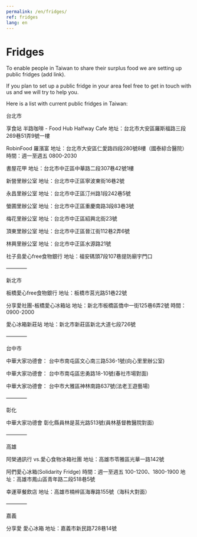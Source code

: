 ```yaml
---
permalink: /en/fridges/
ref: fridges
lang: en
---
```


# Fridges

To enable people in Taiwan to share their surplus food we are setting up public fridges (add link).

If you plan to set up a public fridge in your area feel free to get in touch with us and we will try to help you.

Here is a list with current public fridges in Taiwan:


台北市

享食站 半路咖啡 - Food Hub Halfway Cafe 地址：台北市大安區羅斯福路三段269巷51弄9號一樓

RobinFood 羅濱富 地址：台北市大安區仁愛路四段280號8樓（國泰綜合醫院） 時間：週一至週五 0800-2030

書屋花甲 地址：台北市中正區中華路二段307巷42號1樓

新營里辦公室 地址：台北市中正區寧波東街16巷2號

永昌里辦公室 地址：台北市中正區汀州路1段242巷5號

螢圃里辦公室 地址：台北市中正區重慶南路3段83巷3號

梅花里辦公室 地址：台北市中正區紹興北街23號

頂東里辦公室 地址：台北市中正區晉江街112巷2弄6號

林興里辦公室 地址：台北市中正區水源路21號

社子島愛心free食物銀行 地址：福安碼頭7段107巷提防廟宇門口

————

新北市

板橋愛心free食物銀行 地址：板橋市莒光路51巷22號

分享愛社團-板橋愛心冰箱站 地址：新北市板橋區僑中一街125巷6弄2號 時間：0900-2000

愛心冰箱新莊站 地址：新北市新莊區新北大道七段726號

————

台中市

中華大家功德會： 台中市南屯區文心南三路536-1號(向心里里辦公室)

中華大家功德會： 台中市南屯區忠勇路18-10號(春社市場對面)

中華大家功德會： 台中市大雅區神林南路637號(法老王遊藝場)

————

彰化

中華大家功德會 彰化縣員林是莒光路513號(員林基督教醫院對面)

————

高雄

阿榮通訊行 vs.愛心食物冰箱社團 地址：高雄市苓雅區光華一路142號

阿們愛心冰箱(Solidarity Fridge) 時間：週一至週五 100-1200、1800-1900 地址：高雄市鳳山區青年路二段518巷5號

幸運草餐飲店 地址：高雄市楠梓區海專路155號（海科大對面）

————

嘉義

分享愛 愛心冰箱 地址：嘉義市新民路728巷14號
